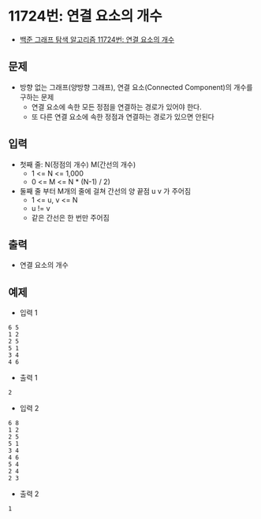 # 11724번: 연결 요소의 개수
- [백준 그래프 탐색 알고리즘 11724번: 연결 요소의 개수](https://www.acmicpc.net/problem/11724)

## 문제
- 방향 없는 그래프(양방향 그래프), 연결 요소(Connected Component)의 개수를 구하는 문제
  - 연결 요소에 속한 모든 정점을 연결하는 경로가 있어야 한다.
  - 또 다른 연결 요소에 속한 정점과 연결하는 경로가 있으면 안된다

## 입력
- 첫째 줄: N(정점의 개수) M(간선의 개수)
  - 1 <= N <= 1,000
  - 0 <= M <= N * (N-1) / 2)
- 둘째 줄 부터 M개의 줄에 걸쳐 간선의 양 끝점 u v 가 주어짐
  - 1 <= u, v <= N
  - u != v
  - 같은 간선은 한 번만 주어짐

## 출력
- 연결 요소의 개수

## 예제
- 입력 1
```text
6 5
1 2
2 5
5 1
3 4
4 6
```
- 출력 1
```text
2
```
- 입력 2
```text
6 8
1 2
2 5
5 1
3 4
4 6
5 4
2 4
2 3
```
- 출력 2
```text
1
```